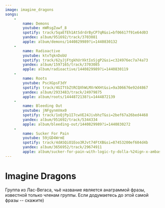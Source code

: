 ```yaml
---
image: imagine_dragons
songs:
    -
        name: Demons
        youtube: mWRsgZuwf_8
        spotify: track/5qaEfEh1AtSdrdrByCP7qR&si=bf06617f91e64d03
        yandex: album/951692/track/3703081
        apple: album/demons/1440829989?i=1440830132
    -
        name: Radioactive
        youtube: ktvTqknDobU
        spotify: track/62yJjFtgkhUrXktIoSjgP2&si=c324976ec7a74a73
        yandex: album/1597165/track/3703085
        apple: album/radioactive/1440829989?i=1440830119
    -
        name: Roots
        youtube: PscXGpsF3dY
        spotify: track/4GITtbZtRCQXhWLMXrWXHt&si=9a306676e92d4867
        yandex: album/2933483/track/24979875
        apple: album/roots/1444872138?i=1444872139
    -
        name: Bleeding Out
        youtube: jNFgynmVmx0
        spotify: track/1oQjPp1I7cwVE24JivbhzT&si=2bef67a26bed4468
        yandex: album/951692/track/5344334
        apple: album/bleeding-out/1440829989?i=1440830272
    -
        name: Sucker For Pain
        youtube: 59jGD4WrmE
        spotify: track/4dASQiO1Eoo3RJvt74FtXB&si=87453200ef604d4b
        yandex: album/3656952/track/29674911
        apple: album/sucker-for-pain-with-logic-ty-dolla-%24ign-x-ambassadors/1139337975?i=1139338557
---
```

# Imagine Dragons

Группа из Лас-Вегаса, чьё название является анаграммой фразы,
известной только членам группы. Если додумаетесь до этой самой
фразы -- скажите)